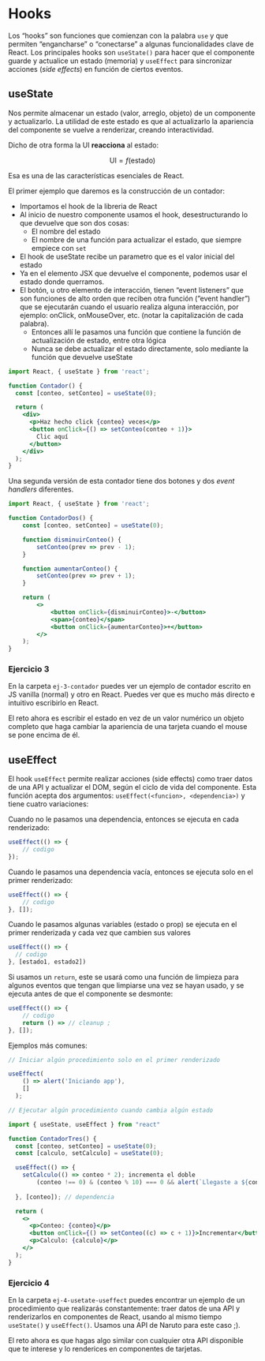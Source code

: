 # Hooks

Los “hooks” son funciones que comienzan con la palabra `use` y que permiten “engancharse” o “conectarse” a algunas funcionalidades clave de React. Los principales hooks son `useState()` para hacer que el componente guarde y actualice un estado (memoria) y `useEffect` para sincronizar acciones (*side effects*) en función de ciertos eventos.

## useState

Nos permite almacenar un estado (valor, arreglo, objeto) de un componente y actualizarlo. La utilidad de este estado es que al actualizarlo la apariencia del componente se vuelve a renderizar, creando interactividad. 

Dicho de otra forma la UI **reacciona** al estado:

$$
 \text{UI} = f(\text{estado})
$$

Esa es una de las características esenciales de React.

El primer ejemplo que daremos es la construcción de un contador:

- Importamos el hook de la libreria de React
- Al inicio de nuestro componente usamos el hook, desestructurando lo que devuelve que son dos cosas:
    - El nombre del estado
    - El nombre de una función para actualizar el estado, que siempre empiece con `set`
- El hook de useState recibe un parametro que es el valor inicial del estado
- Ya en el elemento JSX que devuelve el componente, podemos usar el estado donde querramos.
- El botón, u otro elemento de interacción, tienen “event listeners” que son funciones de alto orden que reciben otra función (”event handler”) que se ejecutarán cuando el usuario realiza alguna interacción, por ejemplo: onClick, onMouseOver, etc. (notar la capitalización de cada palabra).
    - Entonces allí le pasamos una función que contiene la función de actualización de estado, entre otra lógica
    - Nunca se debe actualizar el estado directamente, solo mediante la función que devuelve useState

```jsx
import React, { useState } from 'react';

function Contador() {
  const [conteo, setConteo] = useState(0); 

  return (
    <div>
      <p>Haz hecho click {conteo} veces</p>
      <button onClick={() => setConteo(conteo + 1)}>
        Clic aquí
      </button>
    </div>
  );
}
```

Una segunda versión de esta contador tiene dos botones y dos *event handlers* diferentes.

```jsx
import React, { useState } from 'react';

function ContadorDos() {
    const [conteo, setConteo] = useState(0);

    function disminuirConteo() {
        setConteo(prev => prev - 1);
    }

    function aumentarConteo() {
        setConteo(prev => prev + 1);
    }

    return (
        <>
            <button onClick={disminuirConteo}>-</button>
            <span>{conteo}</span>
            <button onClick={aumentarConteo}>+</button>
        </>
    );
}
```

### Ejercicio 3

En la carpeta `ej-3-contador` puedes ver un ejemplo de contador escrito en JS vanilla (normal) y otro en React. Puedes ver que es mucho más directo e intuitivo escribirlo en React. 

El reto ahora es escribir el estado en vez de un valor numérico un objeto completo que haga cambiar la apariencia de una tarjeta cuando el mouse se pone encima de él.

## useEffect

El hook `useEffect` permite realizar acciones (side effects) como traer datos de una API y actualizar el DOM, según el ciclo de vida del componente. Esta función acepta dos argumentos: `useEffect(<funcion>, <dependencia>)` y tiene cuatro variaciones:

Cuando no le pasamos una dependencia, entonces se ejecuta en cada renderizado:

```jsx
useEffect(() => {
	// codigo
});
```

Cuando le pasamos una dependencia vacía, entonces se ejecuta solo en el primer renderizado:

```jsx
useEffect(() => {
	// codigo
}, []);
```

Cuando le pasamos algunas variables (estado o prop) se ejecuta en el primer renderizada y cada vez que cambien sus valores

```jsx
useEffect(() => {
  // codigo
}, [estado1, estado2])
```

Si usamos un `return`, este se usará como una función de limpieza para algunos eventos que tengan que limpiarse una vez se hayan usado, y se ejecuta antes de que el componente se desmonte: 

```jsx
useEffect(() => {
	// codigo
	return () => // cleanup ;
}, []);
```

Ejemplos más comunes:

```jsx
// Iniciar algún procedimiento solo en el primer renderizado

useEffect(
    () => alert('Iniciando app'),
    []
  );
```

```jsx
// Ejecutar algún procedimiento cuando cambia algún estado

import { useState, useEffect } from "react"

function ContadorTres() {
  const [conteo, setConteo] = useState(0);
  const [calculo, setCalculo] = useState(0);

  useEffect(() => {
    setCalculo(() => conteo * 2); incrementa el doble
		(conteo !== 0) & (conteo % 10) === 0 && alert(`Llegaste a ${conteo}`) // mensaje cada multiplo de 10
		
  }, [conteo]); // dependencia

  return (
    <>
      <p>Conteo: {conteo}</p>
      <button onClick={() => setConteo((c) => c + 1)}>Incrementar</button>
      <p>Calculo: {calculo}</p>
    </>
  );
}
```

### Ejercicio 4

En la carpeta `ej-4-usetate-useffect` puedes encontrar un ejemplo de un procedimiento que realizarás constantemente: traer datos de una API y renderizarlos en componentes de React, usando al mismo tiempo `useState()` y `useEffect()`. Usamos una API de Naruto para este caso ;).

El reto ahora es que hagas algo similar con cualquier otra API disponible que te interese y lo renderices en componentes de tarjetas.
